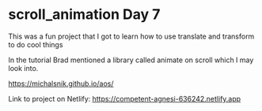 ﻿# scroll_animation Day 7

This was a fun project that I got to learn how to use translate and transform to do cool things

In the tutorial Brad mentioned a library called animate on scroll which I may look into.

https://michalsnik.github.io/aos/

Link to project on Netlify: https://competent-agnesi-636242.netlify.app
